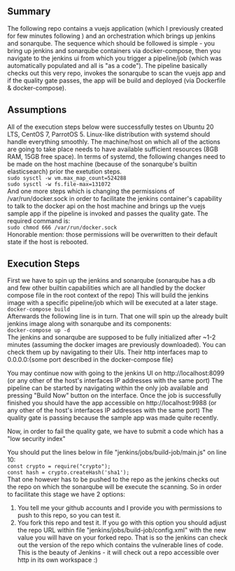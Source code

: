 ## Summary
The following repo contains a vuejs application (which I previously created for few minutes following ) and an orchestration which brings up jenkins and sonarqube. The sequence which should be followed is simple - you bring up jenkins and sonarqube containers via docker-compose, then you navigate to the jenkins ui from which you trigger a pipeline/job (which was automatically populated and all is "as a code"). The pipeline basically checks out this very repo, invokes the sonarqube to scan the vuejs app and if the quality gate passes, the app will be build and deployed (via Dockerfile & docker-compose).

## Assumptions
All of the execution steps below were successfully testes on Ubuntu 20 LTS, CentOS 7, ParrotOS 5. Linux-like distribution with systemd should handle everything smoothly. The machine/host on which all of the actions are going to take place needs to have available sufficient resources (8GB RAM, 15GB free space). 
In terms of systemd, the following changes need to be made on the host machine (because of the sonarqube's builtin elasticsearch) prior the exetution steps.  
  `sudo sysctl -w vm.max_map_count=524288`  
  `sudo sysctl -w fs.file-max=131072`  
And one more steps which is changing the permissions of /var/run/docker.sock in order to facilitate the jenkins container's capability to talk to the docker api on the host machine and brings up the vuejs sample app if the pipeline is invoked and passes the quality gate. The required command is:  
  `sudo chmod 666 /var/run/docker.sock`  
Honorable mention: those permissions will be overwritten to their default state if the host is rebooted.

## Execution Steps
First we have to spin up the jenkins and sonarqube (sonarqube has a db and few other builtin capabilities which are all handled by the docker compose file in the root context of the repo)
This will build the jenkins image with a specific pipeline/job which will be executed at a later stage.  
  `docker-compose build`  
Afterwards the following line is in turn. That one will spin up the already built jenkins image along with sonarqube and its components:  
  `docker-compose up -d`  
The jenkins and sonarqube are supposed to be fully initialized after ~1-2 minutes (assuming the docker images are previously downloaded). You can check them up by navigating to their UIs. Their http interfaces map to 0.0.0.0:{some port described in the docker-compose file} 

You may continue now with going to the jenkins UI on http://localhost:8099 (or any other of the host's interfaces IP addresses with the same port)
The pipeline can be started by navigating within the only job available and pressing "Build Now" button on the interface.
Once the job is successfully finished you should have the app accessible on http://localhost:9988 (or any other of the host's interfaces IP addresses with the same port)
The quality gate is passing because the sample app was made quite recently.

Now, in order to fail the quality gate, we have to submit a code which has a "low security index"

You should put the lines below in file "jenkins/jobs/build-job/main.js" on line 10:  
`const crypto = require("crypto");`   
`const hash = crypto.createHash('sha1');`  
That one however has to be pushed to the repo as the jenkins checks out the repo on which the sonarqube will be execute the scanning. So in order to facilitate this stage we have 2 options:
1. You tell me your github accounts and I provide you with permissions to push to this repo, so you can test it.
2. You fork this repo and test it. If you go with this option you should adjust the repo URL within file "jenkins/jobs/build-job/config.xml" with the new value you will have on your forked repo. That is so the jenkins can check out the version of the repo which contains the vulnerable lines of code.
This is the beauty of Jenkins - it will check out a repo accessible over http in its own workspace :)
